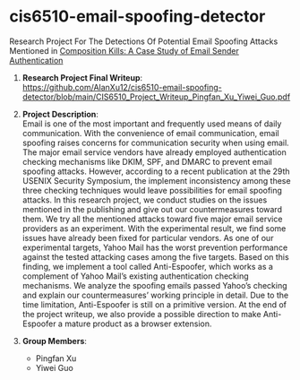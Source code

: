 # cis6510-email-spoofing-detector

Research Project For The Detections Of Potential Email Spoofing Attacks Mentioned in [Composition Kills: A Case Study of Email Sender Authentication](https://www.usenix.org/conference/usenixsecurity20/presentation/chen-jianjun)

1. __Research Project Final Writeup__:   
https://github.com/AlanXu12/cis6510-email-spoofing-detector/blob/main/CIS6510_Project_Writeup_Pingfan_Xu_Yiwei_Guo.pdf

2. __Project Description__:  
Email is one of the most important and frequently used means of daily communication. With the convenience of email communication, email spoofing raises concerns for communication security when using email. The major email service vendors have already employed authentication checking mechanisms like DKIM, SPF, and DMARC to prevent email spoofing attacks. However, according to a recent publication at the 29th USENIX Security Symposium, the implement inconsistency among these three checking techniques would leave possibilities for email spoofing attacks. In this research project, we conduct studies on the issues mentioned in the publishing and give out our countermeasures toward them. We try all the mentioned attacks toward five major email service providers as an experiment. With the experimental result, we find some issues have already been fixed for particular vendors. As one of our experimental targets, Yahoo Mail has the worst prevention performance against the tested attacking cases among the five targets. Based on this finding, we implement a tool called Anti-Espoofer, which works as a complement of Yahoo Mail’s existing authentication checking mechanisms. We analyze the spoofing emails passed Yahoo’s checking and explain our countermeasures’ working principle in detail. Due to the time limitation, Anti-Espoofer is still on a primitive version. At the end of the project writeup, we also provide a possible direction to make Anti-Espoofer a mature product as a browser extension.

3. __Group Members__:
   * Pingfan Xu
   * Yiwei Guo
